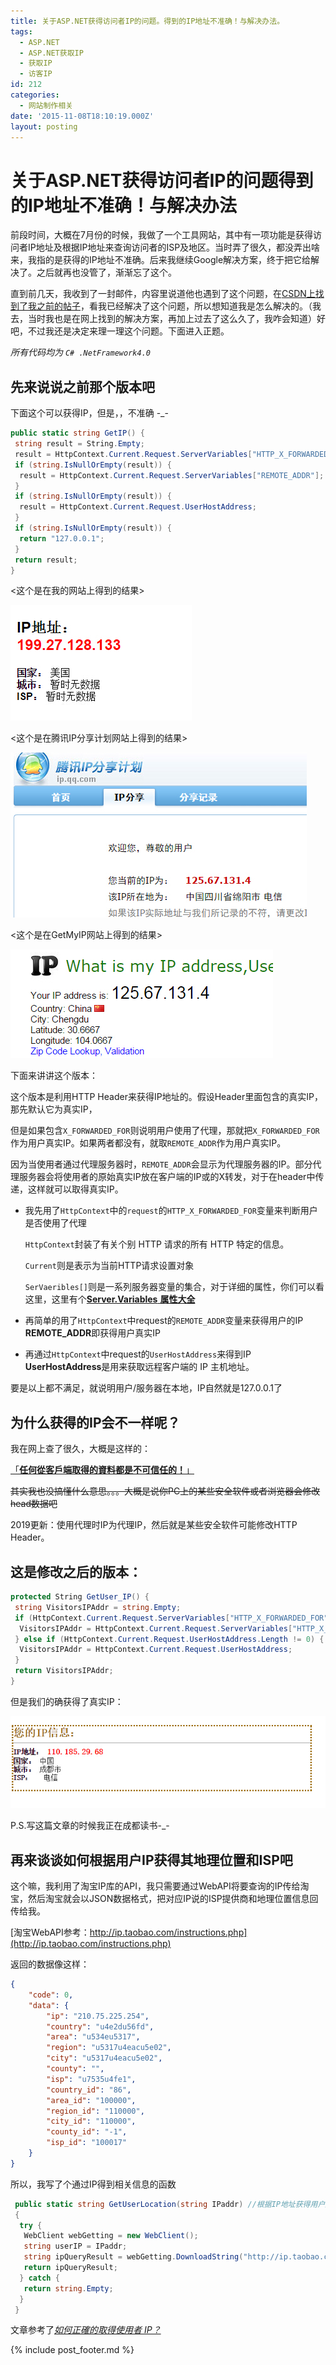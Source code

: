 ```yaml
---
title: 关于ASP.NET获得访问者IP的问题。得到的IP地址不准确！与解决办法。
tags:
  - ASP.NET
  - ASP.NET获取IP
  - 获取IP
  - 访客IP
id: 212
categories:
  - 网站制作相关
date: '2015-11-08T18:10:19.000Z'
layout: posting
---
```


# 关于ASP.NET获得访问者IP的问题得到的IP地址不准确！与解决办法

前段时间，大概在7月份的时候，我做了一个工具网站，其中有一项功能是获得访问者IP地址及根据IP地址来查询访问者的ISP及地区。当时弄了很久，都没弄出啥来，我指的是获得的IP地址不准确。后来我继续Google解决方案，终于把它给解决了。之后就再也没管了，渐渐忘了这个。

直到前几天，我收到了一封邮件，内容里说道他也遇到了这个问题，在[CSDN上找到了我之前的帖子](http://bbs.csdn.net/topics/391064934)，看我已经解决了这个问题，所以想知道我是怎么解决的。（我去，当时我也是在网上找到的解决方案，再加上过去了这么久了，我咋会知道）好吧，不过我还是决定来理一理这个问题。下面进入正题。

_所有代码均为 `C# .NetFramework4.0`_

## 先来说说之前那个版本吧

下面这个可以获得IP，但是，，不准确 -_-

```C#
public static string GetIP() {
 string result = String.Empty;
 result = HttpContext.Current.Request.ServerVariables["HTTP_X_FORWARDED_FOR"];
 if (string.IsNullOrEmpty(result)) {
  result = HttpContext.Current.Request.ServerVariables["REMOTE_ADDR"];
 }
 if (string.IsNullOrEmpty(result)) {
  result = HttpContext.Current.Request.UserHostAddress;
 }
 if (string.IsNullOrEmpty(result)) {
  return "127.0.0.1";
 }
 return result;
}
```

<这个是在我的网站上得到的结果>

[![asp_get_ip_1](https://raw.githubusercontent.com/ankanch/blog/master/images/wp-content/uploads/2015/11/asp_get_ip_1.jpg)](https://raw.githubusercontent.com/ankanch/blog/master/images/wp-content/uploads/2015/11/asp_get_ip_1.jpg)

<这个是在腾讯IP分享计划网站上得到的结果>

[![asp_get_ip_3](https://raw.githubusercontent.com/ankanch/blog/master/images/wp-content/uploads/2015/11/asp_get_ip_3.jpg)](https://raw.githubusercontent.com/ankanch/blog/master/images/wp-content/uploads/2015/11/asp_get_ip_1.jpg)

<这个是在GetMyIP网站上得到的结果>

[![asp_get_ip_2](https://raw.githubusercontent.com/ankanch/blog/master/images/wp-content/uploads/2015/11/asp_get_ip_2.jpg)](https://raw.githubusercontent.com/ankanch/blog/master/images/wp-content/uploads/2015/11/asp_get_ip_2.jpg)

下面来讲讲这个版本：

这个版本是利用HTTP Header来获得IP地址的。假设Header里面包含的真实IP，那先默认它为真实IP，

但是如果包含`X_FORWARDED_FOR`则说明用户使用了代理，那就把`X_FORWARDED_FOR`作为用户真实IP。如果两者都没有，就取`REMOTE_ADDR`作为用户真实IP。

因为当使用者通过代理服务器时，`REMOTE_ADDR`会显示为代理服务器的IP。部分代理服务器会将使用者的原始真实IP放在客户端的IP或的X转发，对于在header中传递，这样就可以取得真实IP。

* 我先用了`HttpContext`中的`request`的`HTTP_X_FORWARDED_FOR`变量来判断用户是否使用了代理

  `HttpContext`封装了有关个别 HTTP 请求的所有 HTTP 特定的信息。

  `Current`则是表示为当前HTTP请求设置对象

  `SerVaeribles[]`则是一系列服务器变量的集合，对于详细的属性，你们可以看这里，这里有个[**Server.Variables** **属性大全**](http://www.cnblogs.com/zwffff/archive/2009/04/18/1438567.html)

* 再简单的用了`HttpContext`中request的`REMOTE_ADDR`变量来获得用户的IP **REMOTE_ADDR**即获得用户真实IP
* 再通过`HttpContext`中request的`UserHostAddress`来得到IP **UserHostAddress**是用来获取远程客户端的 IP 主机地址。

要是以上都不满足，就说明用户/服务器在本地，IP自然就是127.0.0.1了

## 为什么获得的IP会不一样呢？

我在网上查了很久，大概是这样的：

[「**任何從客戶端取得的資料都是不可信任的！**」](http://devco.re/blog/2014/06/19/client-ip-detection/)

~~其实我也没搞懂什么意思。。。大概是说你PC上的某些安全软件或者浏览器会修改head数据吧~~

2019更新：使用代理时IP为代理IP，然后就是某些安全软件可能修改HTTP Header。

## 这是修改之后的版本：

```C#
protected String GetUser_IP() {
 string VisitorsIPAddr = string.Empty;
 if (HttpContext.Current.Request.ServerVariables["HTTP_X_FORWARDED_FOR"] != null) {
  VisitorsIPAddr = HttpContext.Current.Request.ServerVariables["HTTP_X_FORWARDED_FOR"].ToString();
 } else if (HttpContext.Current.Request.UserHostAddress.Length != 0) {
  VisitorsIPAddr = HttpContext.Current.Request.UserHostAddress;
 }
 return VisitorsIPAddr;
}
```

但是我们的确获得了真实IP：

[![asp_get_ip_4](https://raw.githubusercontent.com/ankanch/blog/master/images/wp-content/uploads/2015/11/asp_get_ip_41.jpg)](https://raw.githubusercontent.com/ankanch/blog/master/images/wp-content/uploads/2015/11/asp_get_ip_41.jpg)

P.S.写这篇文章的时候我正在成都读书-_-

## 再来谈谈如何根据用户IP获得其地理位置和ISP吧

这个嘛，我利用了淘宝IP库的API，我只需要通过WebAPI将要查询的IP传给淘宝，然后淘宝就会以JSON数据格式，把对应IP说的ISP提供商和地理位置信息回传给我。

[淘宝WebAPI参考：http://ip.taobao.com/instructions.php](http://ip.taobao.com/instructions.php)

返回的数据像这样：

```json
{
	"code": 0,
	"data": {
		"ip": "210.75.225.254",
		"country": "u4e2du56fd",
		"area": "u534eu5317",
		"region": "u5317u4eacu5e02",
		"city": "u5317u4eacu5e02",
		"county": "",
		"isp": "u7535u4fe1",
		"country_id": "86",
		"area_id": "100000",
		"region_id": "110000",
		"city_id": "110000",
		"county_id": "-1",
		"isp_id": "100017"
	}
}
```

所以，我写了个通过IP得到相关信息的函数

```c#
 public static string GetUserLocation(string IPaddr) //根据IP地址获得用户所在区域 
 {
  try {
   WebClient webGetting = new WebClient();
   string userIP = IPaddr;
   string ipQueryResult = webGetting.DownloadString("http://ip.taobao.com/service/getIpInfo.php?ip=" + userIP);
   return ipQueryResult;
  } catch {
   return string.Empty;
  }
 }
```

文章参考了[_如何正確的取得使用者 IP？_](http://devco.re/blog/2014/06/19/client-ip-detection/)



{% include post_footer.md %}